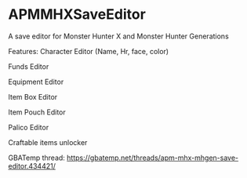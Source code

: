 # APMMHXSaveEditor
A save editor for Monster Hunter X and Monster Hunter Generations

Features:
Character Editor (Name, Hr, face, color)

Funds Editor

Equipment Editor

Item Box Editor

Item Pouch Editor

Palico Editor

Craftable items unlocker

GBATemp thread: https://gbatemp.net/threads/apm-mhx-mhgen-save-editor.434421/
